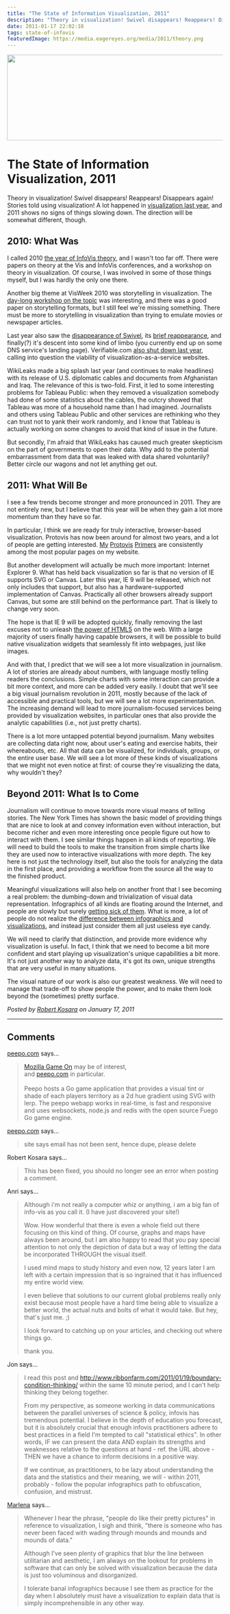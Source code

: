 ```yaml
---
title: "The State of Information Visualization, 2011"
description: "Theory in visualization! Swivel disappears! Reappears! Disappears again! Stories told using visualization! A lot happened in visualization last year, and 2011 shows no signs of things slowing down. The direction will be somewhat different, though."
date: 2011-01-17 22:02:18
tags: state-of-infovis
featuredImage: https://media.eagereyes.org/media/2011/theory.png
---
```


<p align="center"><img alt="" src="https://media.eagereyes.org/media/2011/theory.png" width="600" height="200" /></p>

# The State of Information Visualization, 2011

Theory in visualization! Swivel disappears! Reappears! Disappears again! Stories told using visualization! A lot happened in <a href="/blog/2010/state-of-infovis-2010">visualization last year</a>, and 2011 shows no signs of things slowing down. The direction will be somewhat different, though.

## 2010: What Was

I called 2010 <a href="/blog/2010/the-year-of-infovis-theory">the year of InfoVis theory</a>, and I wasn't too far off. There were papers on theory at the Vis and InfoVis conferences, and a workshop on theory in visualization. Of course, I was involved in some of those things myself, but I was hardly the only one there.

Another big theme at VisWeek 2010 was storytelling in visualization. The <a href="http://thevcl.com/storytelling/" target="_blank">day-long workshop on the topic</a> was interesting, and there was a good paper on storytelling formats, but I still feel we're missing something. There must be more to storytelling in visualization than trying to emulate movies or newspaper articles.

Last year also saw the <a href="/criticism/the-rise-and-fall-of-swivel">disappearance of Swivel</a>, its <a href="/criticism/swivel-part-2-solving-a-single-problem">brief reappearance</a>, and finally(?) it's descent into some kind of limbo (you currently end up on some DNS service's landing page). Verifiable.com <a href="/blog/2010/end-of-verifiable-com">also shut down last year</a>, calling into question the viability of visualization-as-a-service websites.

WikiLeaks made a big splash last year (and continues to make headlines) with its release of U.S. diplomatic cables and documents from Afghanistan and Iraq. The relevance of this is two-fold. First, it led to some interesting problems for Tableau Public: when they removed a visualization somebody had done of some statistics about the cables, the outcry showed that Tableau was more of a household name than I had imagined. Journalists and others using Tableau Public and other services are rethinking who they can trust not to yank their work randomly, and I know that Tableau is actually working on some changes to avoid that kind of issue in the future.

But secondly, I'm afraid that WikiLeaks has caused much greater skepticism on the part of governments to open their data. Why add to the potential embarrassment from data that was leaked with data shared voluntarily? Better circle our wagons and not let anything get out.

## 2011: What Will Be

I see a few trends become stronger and more pronounced in 2011. They are not entirely new, but I believe that this year will be when they gain a lot more momentum than they have so far.

In particular, I think we are ready for truly interactive, browser-based visualization. Protovis has now been around for almost two years, and a lot of people are getting interested. <a href="/tutorials/protovis-primer-part-1">My</a> <a href="/tutorials/protovis-primer-part-2">Protovis</a> <a href="/tutorials/protovis-primer-part-3">Primers</a> are consistently among the most popular pages on my website.

But another development will actually be much more important: Internet Explorer 9. What has held back visualization so far is that no version of IE supports SVG or Canvas. Later this year, IE 9 will be released, which not only includes that support, but also has a hardware-supported implementation of Canvas. Practically all other browsers already support Canvas, but some are still behind on the performance part. That is likely to change very soon.

The hope is that IE 9 will be adopted quickly, finally removing the last excuses not to unleash <a href="/blog/2010/html5-and-visualization-on-the-web">the power of HTML5</a> on the web. With a large majority of users finally having capable browsers, it will be possible to build native visualization widgets that seamlessly fit into webpages, just like images.

And with that, I predict that we will see a lot more visualization in journalism. A lot of stories are already about numbers, with language mostly telling readers the conclusions. Simple charts with some interaction can provide a bit more context, and more can be added very easily. I doubt that we'll see a big visual journalism revolution in 2011, mostly because of the lack of accessible and practical tools, but we will see a lot more experimentation. The increasing demand will lead to more journalism-focused services being provided by visualization websites, in particular ones that also provide the analytic capabilities (i.e., not just pretty charts).

There is a lot more untapped potential beyond journalism. Many websites are collecting data right now, about user's eating and exercise habits, their whereabouts, etc. All that data can be visualized, for individuals, groups, or the entire user base. We will see a lot more of these kinds of visualizations that we might not even notice at first: of course they're visualizing the data, why wouldn't they?

## Beyond 2011: What Is to Come

Journalism will continue to move towards more visual means of telling stories. The New York Times has shown the basic model of providing things that are nice to look at and convey information even without interaction, but become richer and even more interesting once people figure out how to interact with them. I see similar things happen in all kinds of reporting. We will need to build the tools to make the transition from simple charts like they are used now to interactive visualizations with more depth. The key here is not just the technology itself, but also the tools for analyzing the data in the first place, and providing a workflow from the source all the way to the finished product.

Meaningful visualizations will also help on another front that I see becoming a real problem: the dumbing-down and trivialization of visual data representation. Infographics of all kinds are floating around the Internet, and people are slowly but surely <a href="http://www.noahbrier.com/archives/2011/01/on_infographics.php" target="_blank">getting sick of them</a>. What is more, a lot of people do not realize the <a href="/blog/2010/the-difference-between-infographics-and-visualization">difference between infographics and visualizations</a>, and instead just consider them all just useless eye candy.

We will need to clarify that distinction, and provide more evidence why visualization is useful. In fact, I think that we need to become a bit more confident and start playing up visualization's unique capabilities a bit more. It's not just another way to analyze data, it's got its own, unique strengths that are very useful in many situations.

The visual nature of our work is also our greatest weakness. We will need to manage that trade-off to show people the power, and to make them look beyond the (sometimes) pretty surface.


_Posted by <a href="/about">Robert Kosara</a> on January 17, 2011_


<aside class="comments">

---
## Comments

<a href="http://www.peepo.com" rel="nofollow noopener" target="_blank">peepo.com</a> says…
>	<a href="http://gaming.mozillalabs.com/">Mozilla Game On</a> may be of interest,<br> and <a href="http://www.peepo.com">peepo.com</a> in particular.<br><br>Peepo hosts a Go game application that provides a visual tint or shade of each players territory as a 2d hue gradient using SVG with lerp. The peepo webapp works in real-time, is fast and responsive and uses websockets, node.js and redis with the open source Fuego Go game engine.

<a href="http://www.peepo.com" rel="nofollow noopener" target="_blank">peepo.com</a> says…
>	site says email has not been sent, hence dupe, please delete

Robert Kosara says…
>	This has been fixed, you should no longer see an error when posting a comment.

Anri says…
>	Although i'm not really a computer whiz or anything, i am a big fan of info-vis as you call it.  (I have just discovered your site!)
>	
>	Wow. How wonderful that there is even a whole field out there focusing on this kind of thing. Of course, graphs and maps have always been around, but I am also happy to read that you pay special attention to not only the depiction of data but a way of letting the data be incorporated THROUGH the visual itself.
>	
>	I used mind maps to study history and even now, 12 years later I am left with a certain impression that is so ingrained that it has influenced my entire world view. 
>	
>	I even believe that solutions to our current global problems really only exist because most people have a hard time being able to visualize a better world, the actual nuts and bolts of what it would take. But hey, that's just me. ;) 
>	
>	I look forward to catching up on your articles, and checking out where things go.
>	
>	thank you.

Jon says…
>	I read this post and http://www.ribbonfarm.com/2011/01/19/boundary-condition-thinking/ within the same 10 minute period, and I can't help thinking they belong together.
>	
>	From my perspective, as someone working in data communications between the parallel universes of science & policy, infovis has tremendous potential. I believe in the depth of education you forecast, but it is absolutely crucial that enough infovis practitioners adhere to best practices in a field I'm tempted to call "statistical ethics". In other words, IF we can present the data AND explain its strengths and weaknesses relative to the questions at hand - ref. the URL above - THEN we have a chance to inform decisions in a positive way.
>	
>	If we continue, as practitioners, to be lazy about understanding the data and the statistics and their meaning, we will - within 2011, probably - follow the popular infographics path to obfuscation, confusion, and mistrust.

<a href="http://marlenacompton.com" rel="nofollow noopener" target="_blank">Marlena</a> says…
>	Whenever I hear the phrase, "people do like their pretty pictures" in reference to visualization, I sigh and think, "there is someone who has never been faced with wading through mounds and mounds and mounds of data."  
>	
>	Although I've seen plenty of graphics that blur the line between utilitarian and aesthetic, I am always on the lookout for problems in software that can only be solved with visualization because the data is just too voluminous and disorganized.  
>	
>	I tolerate banal infographics because I see them as practice for the day when I absolutely must have a visualization to explain data that is simply incomprehensible in any other way.

</aside>

